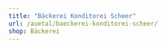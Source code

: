 ```yaml
---
title: "Bäckerei Konditorei Scheer"
url: /auetal/baeckerei-konditorei-scheer/
shop: Bäckerei
---
```

